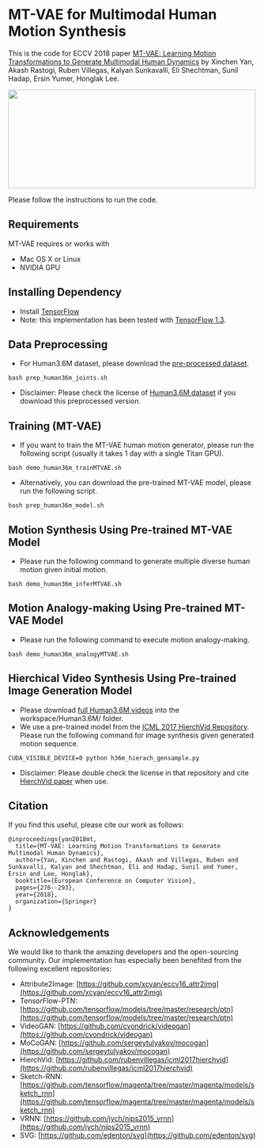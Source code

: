 # MT-VAE for Multimodal Human Motion Synthesis

This is the code for ECCV 2018 paper [MT-VAE: Learning Motion Transformations to Generate Multimodal Human Dynamics](https://arxiv.org/abs/1808.04545) by Xinchen Yan, Akash Rastogi, Ruben Villegas, Kalyan Sunkavalli, Eli Shechtman, Sunil Hadap, Ersin Yumer, Honglak Lee.

<img src="https://sites.google.com/site/skywalkeryxc/multimodal_motion/00_comb_MTVAE.gif?attredirects=0" width="500px" height="200px"/>

Please follow the instructions to run the code.

## Requirements
MT-VAE requires or works with
* Mac OS X or Linux
* NVIDIA GPU

## Installing Dependency
* Install [TensorFlow](https://www.tensorflow.org/)
* Note: this implementation has been tested with [TensorFlow 1.3](https://www.tensorflow.org/versions/r1.3/).

## Data Preprocessing
* For Human3.6M dataset, please download the [pre-processed dataset](https://drive.google.com/file/d/1aVbJaLQNEe2VFoioXG6QcckSVxMRTCRJ/view?usp=sharing).
```
bash prep_human36m_joints.sh
```
* Disclaimer: Please check the license of [Human3.6M dataset](http://vision.imar.ro/human3.6m/description.php) if you download this preprocessed version.

## Training (MT-VAE)
* If you want to train the MT-VAE human motion generator, please run the following script (usually it takes 1 day with a single Titan GPU).
```
bash demo_human36m_trainMTVAE.sh
```
* Alternatively, you can download the pre-trained MT-VAE model, please run the following script.
```
bash prep_human36m_model.sh
```

## Motion Synthesis Using Pre-trained MT-VAE Model
* Please run the following command to generate multiple diverse human motion given initial motion.
```
bash demo_human36m_inferMTVAE.sh
```

## Motion Analogy-making Using Pre-trained MT-VAE Model
* Please run the following command to execute motion analogy-making.
```
bash demo_human36m_analogyMTVAE.sh
```
## Hierchical Video Synthesis Using Pre-trained Image Generation Model
* Please download [full Human3.6M videos](http://vision.imar.ro/human3.6m/description.php) into the workspace/Human3.6M/ folder.
* We use a pre-trained model from the [ICML 2017 HierchVid Repository](https://github.com/rubenvillegas/icml2017hierchvid). Please run the following command for image synthesis given generated motion sequence.
```
CUDA_VISIBLE_DEVICE=0 python h36m_hierach_gensample.py
```
* Disclaimer: Please double check the license in that repository and cite [HierchVid paper](https://arxiv.org/abs/1704.05831) when use.


## Citation
If you find this useful, please cite our work as follows:
```
@inproceedings{yan2018mt,
  title={MT-VAE: Learning Motion Transformations to Generate Multimodal Human Dynamics},
  author={Yan, Xinchen and Rastogi, Akash and Villegas, Ruben and Sunkavalli, Kalyan and Shechtman, Eli and Hadap, Sunil and Yumer, Ersin and Lee, Honglak},
  booktitle={European Conference on Computer Vision},
  pages={276--293},
  year={2018},
  organization={Springer}
}
```

## Acknowledgements
We would like to thank the amazing developers and the open-sourcing community. Our implementation has especially been benefited from the following excellent repositories:
* Attribute2Image: [https://github.com/xcyan/eccv16_attr2img](https://github.com/xcyan/eccv16_attr2img)
* TensorFlow-PTN: [https://github.com/tensorflow/models/tree/master/research/ptn](https://github.com/tensorflow/models/tree/master/research/ptn)
* VideoGAN: [https://github.com/cvondrick/videogan](https://github.com/cvondrick/videogan)
* MoCoGAN: [https://github.com/sergeytulyakov/mocogan](https://github.com/sergeytulyakov/mocogan)
* HierchVid: [https://github.com/rubenvillegas/icml2017hierchvid](https://github.com/rubenvillegas/icml2017hierchvid)
* Sketch-RNN: [https://github.com/tensorflow/magenta/tree/master/magenta/models/sketch_rnn](https://github.com/tensorflow/magenta/tree/master/magenta/models/sketch_rnn)
* VRNN: [https://github.com/jych/nips2015_vrnn](https://github.com/jych/nips2015_vrnn)
* SVG: [https://github.com/edenton/svg](https://github.com/edenton/svg)


